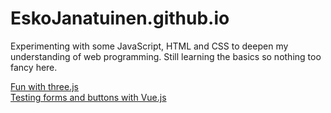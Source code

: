 # EskoJanatuinen.github.io

Experimenting with some JavaScript, HTML and CSS to deepen my understanding of web programming.
Still learning the basics so nothing too fancy here.

<a href="https://eskojanatuinen.github.io/">Fun with three.js</a>
<br>
<a href="https://eskojanatuinen.github.io/vue/index.html">Testing forms and buttons with Vue.js</a>
